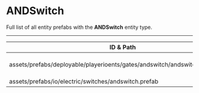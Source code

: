# ANDSwitch
Full list of all <Badge type="warning" text="2"/> entity prefabs with the **ANDSwitch** entity type.

---
| ID & Path |
| --- |
| <a href="#4274766536"><Badge id="4274766536" type="tip" text="#"/></a> <Badge type="tip" text="4274766536"/> <Badge type="info" text="Poolable"/> <Badge type="info" text="GroundWatch"/> <Badge type="info" text="DestroyOnGroundMissing"/> <Badge type="info" text="Deployable"/> <Badge type="info" text="Construction"/> <Badge type="info" text="Rust.PropRenderer"/> <br> assets/prefabs/deployable/playerioents/gates/andswitch/andswitch.entity.prefab |
| <a href="#2864014888"><Badge id="2864014888" type="tip" text="#"/></a> <Badge type="tip" text="2864014888"/>  <br> assets/prefabs/io/electric/switches/andswitch.prefab |
